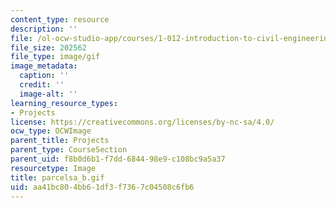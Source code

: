 ```yaml
---
content_type: resource
description: ''
file: /ol-ocw-studio-app/courses/1-012-introduction-to-civil-engineering-design-spring-2002/aa41bc804bb61df3f7367c04508c6fb6_parcelsa_b.gif
file_size: 202562
file_type: image/gif
image_metadata:
  caption: ''
  credit: ''
  image-alt: ''
learning_resource_types:
- Projects
license: https://creativecommons.org/licenses/by-nc-sa/4.0/
ocw_type: OCWImage
parent_title: Projects
parent_type: CourseSection
parent_uid: f8b0d6b1-f7dd-6844-98e9-c108bc9a5a37
resourcetype: Image
title: parcelsa_b.gif
uid: aa41bc80-4bb6-1df3-f736-7c04508c6fb6
---
```

